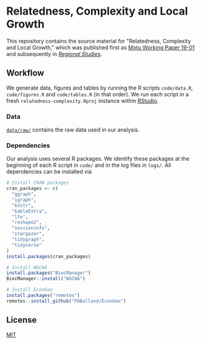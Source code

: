 # Relatedness, Complexity and Local Growth

This repository contains the source material for "Relatedness, Complexity and Local Growth," which was published first as [Motu Working Paper 19-01](https://motu.nz/our-work/urban-and-regional/regions/relatedness-complexity-and-local-growth/) and subsequently in [*Regional Studies*](https://www.tandfonline.com/cres20).

## Workflow

We generate data, figures and tables by running the R scripts `code/data.R`, `code/figures.R` and `code/tables.R` (in that order).
We run each script in a fresh `relatedness-complexity.Rproj` instance within [RStudio](https://www.rstudio.com/).

### Data

[`data/raw/`](data/raw/) contains the raw data used in our analysis.

### Dependencies

Our analysis uses several R packages.
We identify these packages at the beginning of each R script in `code/` and in the log files in `logs/`.
All dependencies can be installed via

```r
# Install CRAN packages
cran_packages <- c(
  "ggraph",
  "igraph",
  "knitr",
  "kableExtra",
  "lfe",
  "reshape2",
  "sessioninfo",
  "stargazer",
  "tidygraph",
  "tidyverse"
)
install.packages(cran_packages)

# Install WGCNA
install.packages("BiocManager")
BiocManager::install("WGCNA")

# Install EconGeo
install.packages("remotes")
remotes::install_github("PABalland/EconGeo")
```

## License

[MIT](https://github.com/moturesearch/relatedness-complexity/blob/master/LICENSE)
